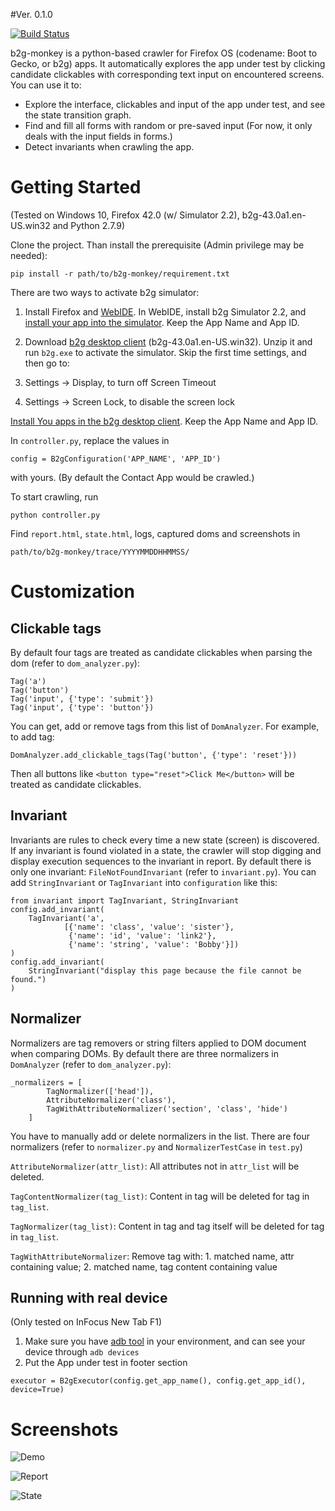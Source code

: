 #Ver. 0.1.0 

[![Build Status](https://travis-ci.org/jwlin/b2g-monkey.svg?branch=master)](https://travis-ci.org/jwlin/b2g-monkey)

b2g-monkey is a python-based crawler for Firefox OS (codename: Boot to Gecko, or b2g) apps.  It automatically explores the app under test by clicking candidate clickables with corresponding text input on encountered screens. You can use it to:

* Explore the interface, clickables and input of the app under test, and see the state transition graph.
* Find and fill all forms with random or pre-saved input (For now, it only deals with the input fields in forms.)
* Detect invariants when crawling the app.

# Getting Started

(Tested on Windows 10, Firefox 42.0 (w/ Simulator 2.2), b2g-43.0a1.en-US.win32 and Python 2.7.9)

Clone the project. Than install the prerequisite (Admin privilege may be needed):

```
pip install -r path/to/b2g-monkey/requirement.txt
```

There are two ways to activate b2g simulator:

1. Install Firefox and [WebIDE](https://developer.mozilla.org/en-US/docs/Tools/WebIDE). In WebIDE, install b2g Simulator 2.2, and [install your app into the simulator](https://developer.mozilla.org/en-US/docs/Tools/WebIDE/Running_and_debugging_apps). Keep the App Name and App ID.

2. Download [b2g desktop client](https://ftp.mozilla.org/pub/b2g/nightly/latest-maple/b2g-43.0a1.en-US.win32.zip) (b2g-43.0a1.en-US.win32). Unzip it and run `b2g.exe` to activate the simulator. Skip the first time settings, and then go to:
  1. Settings -> Display, to turn off Screen Timeout
  2. Settings -> Screen Lock, to disable the screen lock

  [Install You apps in the b2g desktop client](https://github.com/jwlin/b2g-monkey/tree/master/app_example). Keep the App Name and App ID.

In `controller.py`, replace the values in

```
config = B2gConfiguration('APP_NAME', 'APP_ID')
```

with yours. (By default the Contact App would be crawled.)

To start crawling, run

```
python controller.py
```

Find `report.html`, `state.html`, logs, captured doms and screenshots in

```
path/to/b2g-monkey/trace/YYYYMMDDHHMMSS/
```

# Customization

## Clickable tags

By default four tags are treated as candidate clickables when parsing the dom (refer to `dom_analyzer.py`):

```
Tag('a')
Tag('button')
Tag('input', {'type': 'submit'})
Tag('input', {'type': 'button'})
```

You can get, add or remove tags from this list of `DomAnalyzer`. For example, to add tag:

```
DomAnalyzer.add_clickable_tags(Tag('button', {'type': 'reset'}))
```

Then all buttons like `<button type="reset">Click Me</button>` will be treated as candidate clickables.

## Invariant

Invariants are rules to check every time a new state (screen) is discovered. If any invariant is found violated in a state, the crawler will stop digging and display execution sequences to the invariant in report. By default there is only one invariant: `FileNotFoundInvariant` (refer to `invariant.py`). You can add `StringInvariant` or `TagInvariant`  into `configuration` like this:

```
from invariant import TagInvariant, StringInvariant
config.add_invariant(
    TagInvariant('a',
			[{'name': 'class', 'value': 'sister'},
             {'name': 'id', 'value': 'link2'},
             {'name': 'string', 'value': 'Bobby'}])
)
config.add_invariant(
    StringInvariant("display this page because the file cannot be found.")
)
```

## Normalizer

Normalizers are tag removers or string filters applied to DOM document when comparing DOMs. By default there are three normalizers in `DomAnalyzer` (refer to `dom_analyzer.py`):

```
_normalizers = [
        TagNormalizer(['head']),
        AttributeNormalizer('class'),
        TagWithAttributeNormalizer('section', 'class', 'hide')
    ]
```

You have to manually add or delete normalizers in the list. There are four normalizers (refer to `normalizer.py` and `NormalizerTestCase` in `test.py`)

`AttributeNormalizer(attr_list)`: All attributes not in `attr_list` will be deleted.

`TagContentNormalizer(tag_list)`: Content in tag will be deleted for tag in `tag_list`.

`TagNormalizer(tag_list)`: Content in tag and tag itself will be deleted for tag in `tag_list`.

`TagWithAttributeNormalizer`: Remove tag with: 1. matched name, attr containing value; 2. matched name, tag content containing value

## Running with real device 

(Only tested on InFocus New Tab F1)

1. Make sure you have [adb tool](http://developer.android.com/intl/zh-tw/tools/help/adb.html) in your environment, and can see your device through `adb devices`
2. Put the App under test in footer section

```
executor = B2gExecutor(config.get_app_name(), config.get_app_id(), device=True)
```

# Screenshots

![Demo](https://raw.githubusercontent.com/jwlin/b2g-monkey/pic/pic/demo.gif)

![Report](https://raw.githubusercontent.com/jwlin/b2g-monkey/pic/pic/report.png)

![State](https://raw.githubusercontent.com/jwlin/b2g-monkey/pic/pic/state.png)

